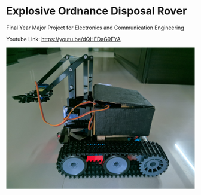# Explosive Ordnance Disposal Rover

Final Year Major Project for Electronics and Communication Engineering

Youtube Link: https://youtu.be/dQHEDaG9FYA 

![test image size](/demo/IMG3.jpg)
